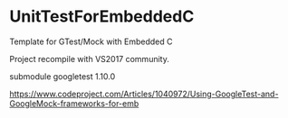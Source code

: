 # UnitTestForEmbeddedC
Template for GTest/Mock with Embedded C

Project recompile with VS2017 community.

submodule
googletest 1.10.0

https://www.codeproject.com/Articles/1040972/Using-GoogleTest-and-GoogleMock-frameworks-for-emb
